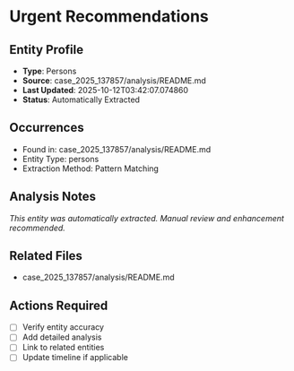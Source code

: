 # Urgent Recommendations

## Entity Profile
- **Type**: Persons
- **Source**: case_2025_137857/analysis/README.md
- **Last Updated**: 2025-10-12T03:42:07.074860
- **Status**: Automatically Extracted

## Occurrences
- Found in: case_2025_137857/analysis/README.md
- Entity Type: persons
- Extraction Method: Pattern Matching

## Analysis Notes
*This entity was automatically extracted. Manual review and enhancement recommended.*

## Related Files
- case_2025_137857/analysis/README.md

## Actions Required
- [ ] Verify entity accuracy
- [ ] Add detailed analysis
- [ ] Link to related entities
- [ ] Update timeline if applicable
